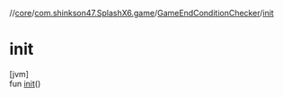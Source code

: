 //[core](../../../index.md)/[com.shinkson47.SplashX6.game](../index.md)/[GameEndConditionChecker](index.md)/[init](init.md)

# init

[jvm]\
fun [init](init.md)()
